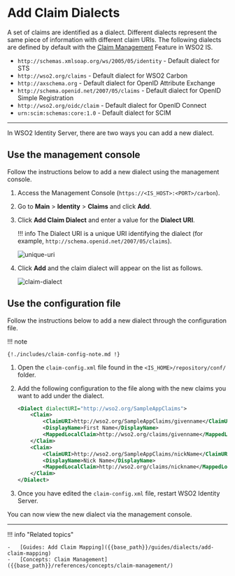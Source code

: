 # Add Claim Dialects

A set of claims are identified as a dialect. Different dialects represent the same piece of information with different claim URIs. The following dialects are defined by default with the [Claim Management]({{base_path}}/references/concepts/claim-management) Feature in WSO2 IS.

- `http://schemas.xmlsoap.org/ws/2005/05/identity` - Default dialect for STS
- `http://wso2.org/claims` - Default dialect for WSO2 Carbon
- `http://axschema.org` - Default dialect for OpenID Attribute Exchange
- `http://schema.openid.net/2007/05/claims` - Default dialect for OpenID Simple Registration
- `http://wso2.org/oidc/claim` - Default dialect for OpenID Connect
- `urn:scim:schemas:core:1.0` - Default dialect for SCIM

---

In WSO2 Identity Server, there are two ways you can add a new dialect.

## Use the management console

Follow the instructions below to add a new dialect using the management console. 

1.  Access the Management Console (`https://<IS_HOST>:<PORT>/carbon`).
2.  Go to **Main** > **Identity** > **Claims** and click **Add**.
3.  Click **Add Claim Dialect** and enter a value for the **Dialect URI**.

    !!! info 
        The Dialect URI is a unique URI identifying the dialect (for example, `http://schema.openid.net/2007/05/claims`).

    ![unique-uri]({{base_path}}/assets/img/guides/unique-uri.png)

4.  Click **Add** and the claim dialect will appear on the list as follows.

    ![claim-dialect]({{base_path}}/assets/img/guides/claim-dialect.png)

## Use the configuration file

Follow the instructions below to add a new dialect through the configuration file.

!!! note

    {!./includes/claim-config-note.md !}

1.  Open the `claim-config.xml` file found in the
    `<IS_HOME>/repository/conf/` folder.

2.  Add the following configuration to the
    file along with the new claims you want to add under the dialect.

    ```xml
    <Dialect dialectURI="http://wso2.org/SampleAppClaims">
        <Claim>
            <ClaimURI>http://wso2.org/SampleAppClaims/givenname</ClaimURI>
            <DisplayName>First Name</DisplayName>
            <MappedLocalClaim>http://wso2.org/claims/givenname</MappedLocalClaim>
        </Claim>
        <Claim>
            <ClaimURI>http://wso2.org/SampleAppClaims/nickName</ClaimURI>
            <DisplayName>Nick Name</DisplayName>
            <MappedLocalClaim>http://wso2.org/claims/nickname</MappedLocalClaim>
        </Claim>
    </Dialect>
    ```

3.  Once you have edited the `claim-config.xml` file, restart WSO2 Identity Server. 

You can now view the new dialect via the management console.
    
----

!!! info "Related topics"

    -   [Guides: Add Claim Mapping]({{base_path}}/guides/dialects/add-claim-mapping)
    -   [Concepts: Claim Management]({{base_path}}/references/concepts/claim-management/)
